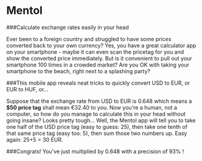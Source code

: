 # Mentol
###Calculate exchange rates easily in your head

Ever been to a foreign country and struggled to have some prices converted back to your own currency? Yes, you have a great calculator app on your smartphone - maybe it can even scan the pricetag for you and show the converted price immediately. But is it convenient to pull out your smartphone 100 times in a crowded market? Are you OK with taking your smartphone to the beach, right next to a splashing party?

###This mobile app reveals neat tricks to quickly convert USD to EUR, or EUR to HUF, or...

Suppose that the exchange rate from USD to EUR is 0.648 which means a **$50 price tag** shall mean €32.40 to you. Now you're a human, not a computer, so how do you manage to calculate this in your head without going insane? Looks pretty tough...
Well, the Mentol app will tell you to take one half of the USD price tag (easy to guess: 25), then take one tenth of that same price tag (easy too: 5), then sum those two numbers up. Easy again: 25+5 = 30 EUR.

###Congrats! You've just multiplied by 0.648 with a precision of 93% !
